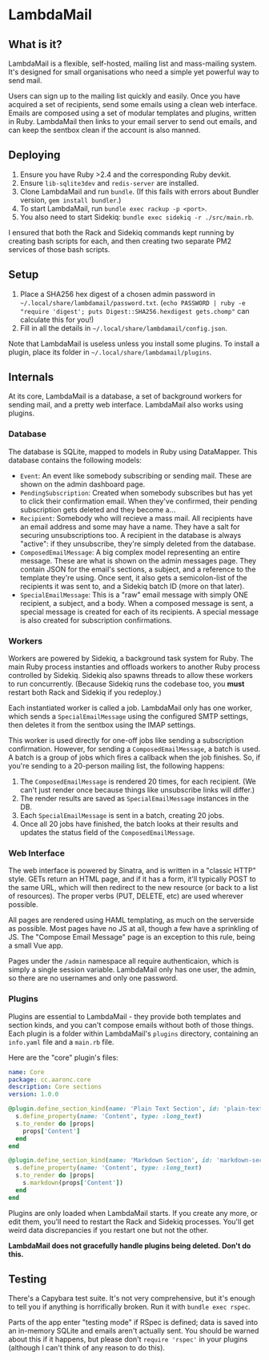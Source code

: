 # LambdaMail
## What is it?
LambdaMail is a flexible, self-hosted, mailing list and mass-mailing system.
It's designed for small organisations who need a simple yet powerful way to send
mail.

Users can sign up to the mailing list quickly and easily. Once you have acquired
a set of recipients, send some emails using a clean web interface.
Emails are composed using a set of modular templates and plugins, written
in Ruby. LambdaMail then links to your email server to send out emails, and
can keep the sentbox clean if the account is also manned.

## Deploying
1. Ensure you have Ruby >2.4 and the corresponding Ruby devkit.
2. Ensure `lib-sqlite3dev` and `redis-server` are installed.
3. Clone LambdaMail and run `bundle`. (If this fails with errors about Bundler version, `gem install bundler`.)
4. To start LambdaMail, run `bundle exec rackup -p <port>`.
5. You also need to start Sidekiq: `bundle exec sidekiq -r ./src/main.rb`.

I ensured that both the Rack and Sidekiq commands kept running by creating
bash scripts for each, and then creating two separate PM2 services of those 
bash scripts.

## Setup
1. Place a SHA256 hex digest of a chosen admin password in `~/.local/share/lambdamail/password.txt`. (`echo PASSWORD | ruby -e "require 'digest'; puts Digest::SHA256.hexdigest gets.chomp"` can calculate this for you!)
2. Fill in all the details in `~/.local/share/lambdamail/config.json`.

Note that LambdaMail is useless unless you install some plugins. To install a 
plugin, place its folder in `~/.local/share/lambdamail/plugins`.

## Internals
At its core, LambdaMail is a database, a set of background workers for
sending mail, and a pretty web interface. LambdaMail also works using plugins.

### Database
The database is SQLite, mapped to models in Ruby using DataMapper. This database
contains the following models:

  - `Event`: An event like somebody subscribing or sending mail. These are shown
    on the admin dashboard page.
  - `PendingSubscription`: Created when somebody subscribes but has yet to click
    their confirmation email. When they've confirmed, their pending subscription
    gets deleted and they become a...
  - `Recipient`: Somebody who will recieve a mass mail. All recipients have an
    email address and some may have a name. They have a salt for securing
    unsubscriptions too. A recipient in the database is always "active": if they
    unsubscribe, they're simply deleted from the database.
  - `ComposedEmailMessage`: A big complex model representing an entire message.
    These are what is shown on the admin messages page. They contain JSON for
    the email's sections, a subject, and a reference to the template they're
    using. Once sent, it also gets a semicolon-list of the recipients it was
    sent to, and a Sidekiq batch ID (more on that later).
  - `SpecialEmailMessage`: This is a "raw" email message with simply ONE
    recipient, a subject, and a body. When a composed message is sent, a special
    message is created for each of its recipients. A special message is also
    created for subscription confirmations.

### Workers
Workers are powered by Sidekiq, a background task system for Ruby. The main Ruby
process instanties and offloads workers to another Ruby process controlled by
Sidekiq. Sidekiq also spawns threads to allow these workers to run concurrently.
(Because Sidekiq runs the codebase too, you **must** restart both Rack and
Sidekiq if you redeploy.)

Each instantiated worker is called a job. LambdaMail only has one worker, which
sends a `SpecialEmailMessage` using the configured SMTP settings, then deletes
it from the sentbox using the IMAP settings. 

This worker is used directly for one-off jobs like sending a subscription
confirmation. However, for sending a `ComposedEmailMessage`, a batch is used.
A batch is a group of jobs which fires a callback when the job finishes. So, if
you're sending to a 20-person mailing list, the following happens:

  1. The `ComposedEmailMessage` is rendered 20 times, for each recipient. 
     (We can't just render once because things like unsubscribe links will
     differ.)
  2. The render results are saved as `SpecialEmailMessage` instances in the DB.
  3. Each `SpecialEmailMessage` is sent in a batch, creating 20 jobs.
  4. Once all 20 jobs have finished, the batch looks at their results and 
     updates the status field of the `ComposedEmailMessage`.

### Web Interface
The web interface is powered by Sinatra, and is written in a "classic HTTP" 
style. GETs return an HTML page, and if it has a form, it'll typically POST
to the same URL, which will then redirect to the new resource (or back to a 
list of resources). The proper verbs (PUT, DELETE, etc) are used wherever
possible.

All pages are rendered using HAML templating, as much on the serverside as
possible. Most pages have no JS at all, though a few have a sprinkling of JS.
The "Compose Email Message" page is an exception to this rule, being a small
Vue app.

Pages under the `/admin` namespace all require authenticaion, which is simply a
single session variable. LambdaMail only has one user, the admin, so there are
no usernames and only one password.

### Plugins
Plugins are essential to LambdaMail - they provide both templates and section
kinds, and you can't compose emails without both of those things. Each plugin
is a folder within LambdaMail's `plugins` directory, containing an `info.yaml`
file and a `main.rb` file.

Here are the "core" plugin's files:

```yaml
name: Core
package: cc.aaronc.core
description: Core sections
version: 1.0.0
```

```ruby
@plugin.define_section_kind(name: 'Plain Text Section', id: 'plain-text-section') do |s|
  s.define_property(name: 'Content', type: :long_text)
  s.to_render do |props|
    props['Content']
  end
end

@plugin.define_section_kind(name: 'Markdown Section', id: 'markdown-section') do |s|
  s.define_property(name: 'Content', type: :long_text)
  s.to_render do |props|
    s.markdown(props['Content'])
  end
end
```

Plugins are only loaded when LambdaMail starts. If you create any more, or edit
them, you'll need to restart the Rack and Sidekiq processes. You'll get weird
data discrepancies if you restart one but not the other.

**LambdaMail does not gracefully handle plugins being deleted. Don't do this.**

## Testing
There's a Capybara test suite. It's not very comprehensive, but it's enough to
tell you if anything is horrifically broken. Run it with `bundle exec rspec`.

Parts of the app enter "testing mode" if RSpec is defined; data is saved into an
in-memory SQLite and emails aren't actually sent. You should be warned about
this if it happens, but please don't `require 'rspec'` in your plugins 
(although I can't think of any reason to do this).